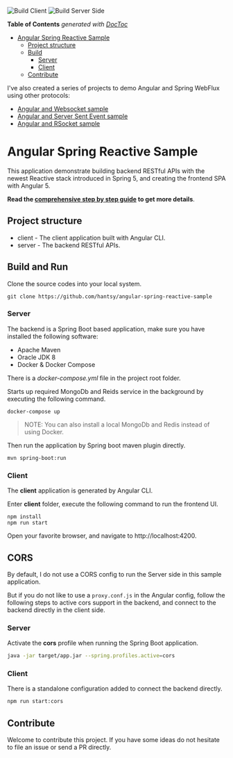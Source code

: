 ![Build Client](https://github.com/hantsy/angular-spring-reactive-sample/workflows/Client/badge.svg)
![Build Server Side](https://github.com/hantsy/angular-spring-reactive-sample/workflows/Server/badge.svg)

<!-- START doctoc generated TOC please keep comment here to allow auto update -->
<!-- DON'T EDIT THIS SECTION, INSTEAD RE-RUN doctoc TO UPDATE -->
**Table of Contents**  *generated with [DocToc](https://github.com/thlorenz/doctoc)*

- [Angular Spring Reactive Sample](#angular-spring-reactive-sample)
  - [Project structure](#project-structure)
  - [Build](#build)
    - [Server](#server)
    - [Client](#client)
  - [Contribute](#contribute)

<!-- END doctoc generated TOC please keep comment here to allow auto update -->

I've also created a series of  projects to demo Angular and Spring WebFlux using other protocols:

* [Angular and Websocket sample](https://github.com/hantsy/angular-spring-websocket-sample)
* [Angular and Server Sent Event  sample](https://github.com/hantsy/angular-spring-sse-sample)
* [Angular and RSocket  sample](https://github.com/hantsy/angular-spring-rsocket-sample)

# Angular Spring Reactive Sample

This application demonstrate building backend RESTful APIs with the newest Reactive stack introduced in Spring 5, and creating the frontend SPA with Angular 5.

**Read the [comprehensive step by step guide](GUIDE.md) to get more details**.

## Project structure

* client - The client application built with Angular CLI.
* server - The backend RESTful APIs.


## Build and Run

Clone the source codes into your local system.

```
git clone https://github.com/hantsy/angular-spring-reactive-sample
```

### Server 

The backend is a Spring Boot based application, make sure you have installed the following software:

* Apache Maven
* Oracle JDK 8
* Docker & Docker Compose 

There is a *docker-compose.yml* file in the project root folder. 

Starts up required MongoDb and Reids service in the background by executing the following command.

```
docker-compose up
```

> NOTE: You can also install a local MongoDb and Redis instead of using Docker.

Then run the application by Spring boot maven plugin directly.

```
mvn spring-boot:run
```

### Client

The **client** application is generated by Angular CLI. 

Enter **client** folder, execute the following command to run the frontend UI.

```
npm install
npm run start
```

Open your favorite browser, and navigate to http://localhost:4200.

## CORS

By default, I do not use a CORS config to run the Server side in this sample application. 

But if you do not like to use a `proxy.conf.js` in the Angular config, follow the following steps to active cors support in the backend, and connect to the backend directly in the client side.

### Server

Activate the **cors** profile when running the Spring Boot application.

```bash
java -jar target/app.jar --spring.profiles.active=cors
```

### Client

There is a standalone configuration added to connect the backend directly.

```bash
npm run start:cors
```

## Contribute

Welcome to contribute this project.  If you have some ideas do not hesitate to file an issue or send a PR directly.
